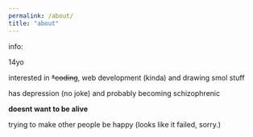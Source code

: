 ```yaml
---
permalink: /about/
title: "about"
---
```

<script src="https://cdn.jsdelivr.net/gh/ncase/nutshell/nutshell.min.js"></script>
<script>
Nutshell.setOptions({
    dontEmbedHeadings: true,
});
</script>

info:

14yo

interested in ~~*coding~~, web development (kinda) and drawing smol stuff

has depression (no joke) and probably becoming schizophrenic

**doesnt want to be alive**

trying to make other people be happy (looks like it failed, sorry.)
